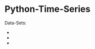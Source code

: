 # Python-Time-Series

Data-Sets:
- <a href="https://en.wikipedia.org/wiki/Hobbit#Lifestyle" title="Temperature Analysis"></a>
- <a href="https://en.wikipedia.org/wiki/Hobbit#Lifestyle" title="Covid 19 Analysis"></a>
- <a href="https://en.wikipedia.org/wiki/Hobbit#Lifestyle" title="Stock Price Analysis"></a>
